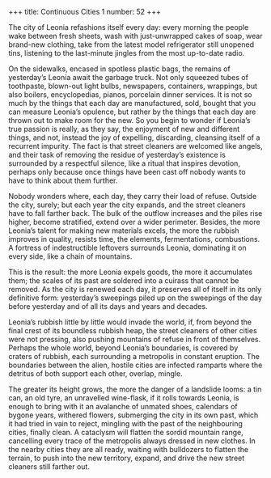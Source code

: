 +++
title: Continuous Cities 1
number: 52
+++

The city of Leonia refashions itself every day: every morning the people wake between fresh sheets, wash with just-unwrapped cakes of soap, wear brand-new clothing, take from the latest model refrigerator still unopened tins, listening to the last-minute jingles from the most up-to-date radio.

On the sidewalks, encased in spotless plastic bags, the remains of yesterday’s Leonia await the garbage truck. Not only squeezed tubes of toothpaste, blown-out light bulbs, newspapers, containers, wrappings, but also boilers, encyclopedias, pianos, porcelain dinner services. It is not so much by the things that each day are manufactured, sold, bought that you can measure Leonia’s opulence, but rather by the things that each day are thrown out to make room for the new. So you begin to wonder if Leonia’s true passion is really, as they say, the enjoyment of new and different things, and not, instead the joy of expelling, discarding, cleansing itself of a recurrent impurity. The fact is that street cleaners are welcomed like angels, and their task of removing the residue of yesterday’s existence is surrounded by a respectful silence, like a ritual that inspires devotion, perhaps only because once things have been cast off nobody wants to have to think about them further.

Nobody wonders where, each day, they carry their load of refuse. Outside the city, surely; but each year the city expands, and the street cleaners have to fall farther back. The bulk of the outflow increases and the piles rise higher, become stratified, extend over a wider perimeter. Besides, the more Leonia’s talent for making new materials excels, the more the rubbish improves in quality, resists time, the elements, fermentations, combustions. A fortress of indestructible leftovers surrounds Leonia, dominating it on every side, like a chain of mountains.

This is the result: the more Leonia expels goods, the more it accumulates them; the scales of its past are soldered into a cuirass that cannot be removed. As the city is renewed each day, it preserves all of itself in its only definitive form: yesterday’s sweepings piled up on the sweepings of the day before yesterday and of all its days and years and decades.

Leonia’s rubbish little by little would invade the world, if, from beyond the final crest of its boundless rubbish heap, the street cleaners of other cities were not pressing, also pushing mountains of refuse in front of themselves. Perhaps the whole world, beyond Leonia’s boundaries, is covered by craters of rubbish, each surrounding a metropolis in constant eruption. The boundaries between the alien, hostile cities are infected ramparts where the detritus of both support each other, overlap, mingle.

The greater its height grows, the more the danger of a landslide looms: a tin can, an old tyre, an unravelled wine-flask, if it rolls towards Leonia, is enough to bring with it an avalanche of unmated shoes, calendars of bygone years, withered flowers, submerging the city in its own past, which it had tried in vain to reject, mingling with the past of the neighbouring cities, finally clean. A cataclysm will flatten the sordid mountain range, cancelling every trace of the metropolis always dressed in new clothes. In the nearby cities they are all ready, waiting with bulldozers to flatten the terrain, to push into the new territory, expand, and drive the new street cleaners still farther out.